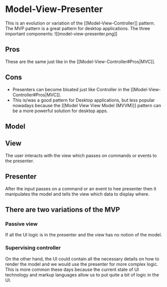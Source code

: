 # Model-View-Presenter


This is an evolution or variation of the [[Model-View-Controller]] pattern.
The MVP pattern is a great pattern for desktop applications.
The three important components: ![[model-view-presenter.png]]
## Pros
These are the same just like in the [[Model-View-Controller#Pros|MVC]].

## Cons
- Presenters can become bloated just like Controller in the [[Model-View-Controller#Pros|MVC]].
- This is/was a good pattern for Desktop applications, but less popular nowadays because the [[Model View View Model (MVVM)]] pattern can be a more powerful solution for desktop apps. 

## Model


## View
The user interacts with the view which passes on commands or events to the presenter. 


## Presenter
After the input passes on a command or an event to hee presenter then it  manipulates the model and tells the view which data to display where.


## There are two variations of the MVP
### Passive view
If all the UI logic is in the presenter and the view has no notion of the model.

### Supervising controller
On the other hand, the UI could contain all the necessary details on how to render the model and we would use the presenter for more complex logic. This is more common these days because the current state of UI technology and markup languages allow us to put quite a bit of logic in the UI. 